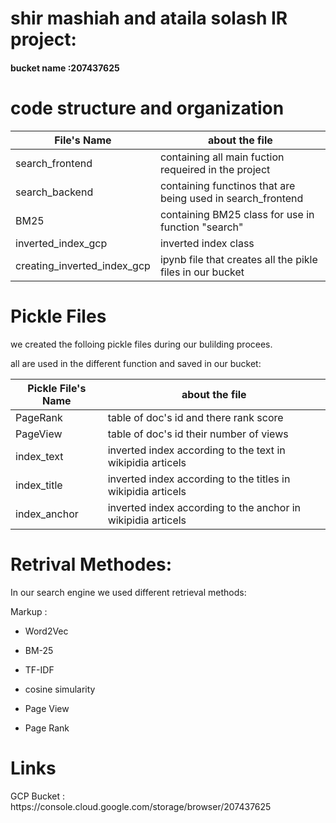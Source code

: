 <h1> shir mashiah and ataila solash IR project:</h1>
<h4> bucket name :207437625</h4>

<h1> code structure and organization</h1>

| File's Name | about the file |
| ------------- | ------------- |
| search_frontend  | containing all main fuction requeired in the project	 |
| search_backend | containing functinos that are being used in search_frontend  |
| BM25  |containing BM25 class for use in function "search"|
| inverted_index_gcp  |inverted index class |
| creating_inverted_index_gcp |ipynb file that creates all the pikle files in our bucket |
<h1> Pickle Files</h1>
we created the folloing pickle files during our bulilding procees.


all are used in the different function and saved in our bucket:


| Pickle File's Name | about the file |
| ------------- | ------------- |
| PageRank  | 	table of doc's id and there rank score |
| PageView  | table of doc's id their number of views |
| index_text  |inverted index according to the text in wikipidia articels|
| index_title  |inverted index according to the titles in wikipidia articels |
| index_anchor |inverted index according to the anchor in wikipidia articels |


<h1> Retrival Methodes:</h1>

In our search engine we used different retrieval methods:

 Markup :
 * Word2Vec
 
 * BM-25

* TF-IDF

* cosine simularity

* Page View

* Page Rank

<h1> Links </h1>
GCP Bucket : https://console.cloud.google.com/storage/browser/207437625
